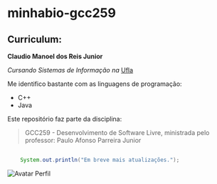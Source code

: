 # minhabio-gcc259

## Curriculum:
**Claudio Manoel dos Reis Junior**

*Cursando Sistemas de Informação na* [Ufla](www.ufla.br "Site na Universidade Federal de Lavras")

Me identifico bastante com as linguagens de programação:
* C++
* Java

Este repositório faz parte da disciplina:
>GCC259 - Desenvolvimento de Software Livre, ministrada
>pelo professor: Paulo Afonso Parreira Junior

```Java
    
    System.out.println("Em breve mais atualizações.");
```

![Avatar Perfil]([[[avatar-de-perfil.png](https://github.com/claudioreisjr/minhabio-gcc259/blob/main/avatar-de-perfil.png)https://github.com/claudioreisjr/minhabio-gcc259/blob/main/avatar-de-perfil.png]])

